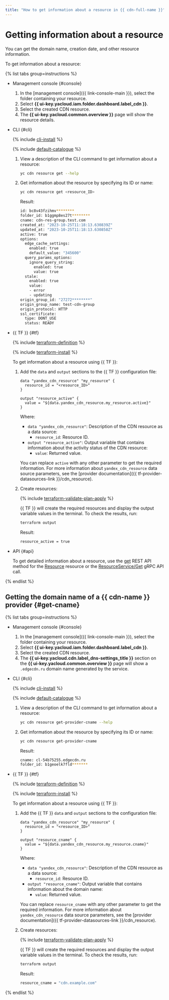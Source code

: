 ```yaml
---
title: "How to get information about a resource in {{ cdn-full-name }}"
---
```


# Getting information about a resource

You can get the domain name, creation date, and other resource information.

To get information about a resource:

{% list tabs group=instructions %}

- Management console {#console}

   1. In the [management console]({{ link-console-main }}), select the folder containing your resource.
   1. Select **{{ ui-key.yacloud.iam.folder.dashboard.label_cdn }}**.
   1. Select the created CDN resource.
   1. The **{{ ui-key.yacloud.common.overview }}** page will show the resource details.

- CLI {#cli}

   {% include [cli-install](../../../_includes/cli-install.md) %}

   {% include [default-catalogue](../../../_includes/default-catalogue.md) %}

   1. View a description of the CLI command to get information about a resource:

      ```bash
      yc cdn resource get --help
      ```

   1. Get information about the resource by specifying its ID or name:

      ```bash
      yc cdn resource get <resource_ID>
      ```

      Result:

      ```bash
      id: bc8v43fzihmv********
      folder_id: b1ggmp8es27t********
      cname: cdn-res-group.test.com
      created_at: "2023-10-25T11:18:13.630839Z"
      updated_at: "2023-10-25T11:18:13.630858Z"
      active: true
      options:
        edge_cache_settings:
          enabled: true
          default_value: "345600"
        query_params_options:
          ignore_query_string:
            enabled: true
            value: true
        stale:
          enabled: true
          value:
          - error
          - updating
      origin_group_id: "27272********"
      origin_group_name: test-cdn-group
      origin_protocol: HTTP
      ssl_certificate:
        type: DONT_USE
        status: READY
      ```

- {{ TF }} {#tf}

   {% include [terraform-definition](../../../_tutorials/terraform-definition.md) %}

   {% include [terraform-install](../../../_includes/terraform-install.md) %}

   To get information about a resource using {{ TF }}:

   1. Add the `data` and `output` sections to the {{ TF }} configuration file:

      ```hcl
      data "yandex_cdn_resource" "my_resource" {
        resource_id = "<resource_ID>"
      }

      output "resource_active" {
        value = "${data.yandex_cdn_resource.my_resource.active}"
      }
      ```

      Where:

      * `data "yandex_cdn_resource"`: Description of the CDN resource as a data source:
         * `resource_id`: Resource ID.
      * `output "resource_active"`: Output variable that contains information about the activity status of the CDN resource:
         * `value`: Returned value.

      You can replace `active` with any other parameter to get the required information. For more information about `yandex_cdn_resource` data source parameters, see the [provider documentation]({{ tf-provider-datasources-link }}/cdn_resource).

   1. Create resources:

      {% include [terraform-validate-plan-apply](../../../_tutorials/terraform-validate-plan-apply.md) %}

      {{ TF }} will create the required resources and display the output variable values in the terminal. To check the results, run:

      ```bash
      terraform output
      ```

      Result:

      ```bash
      resource_active = true
      ```

- API {#api}

   To get detailed information about a resource, use the [get](../../api-ref/Resource/get.md) REST API method for the [Resource](../../api-ref/Resource/index.md) resource or the [ResourceService/Get](../../api-ref/grpc/resource_service.md#Get) gRPC API call.

{% endlist %}

## Getting the domain name of a {{ cdn-name }} provider {#get-cname}

{% list tabs group=instructions %}

- Management console {#console}

   1. In the [management console]({{ link-console-main }}), select the folder containing your resource.
   1. Select **{{ ui-key.yacloud.iam.folder.dashboard.label_cdn }}**.
   1. Select the created CDN resource.
   1. The **{{ ui-key.yacloud.cdn.label_dns-settings_title }}** section on the **{{ ui-key.yacloud.common.overview }}** page will show a `.edgecdn.ru` domain name generated by the service.

- CLI {#cli}

   {% include [cli-install](../../../_includes/cli-install.md) %}

   {% include [default-catalogue](../../../_includes/default-catalogue.md) %}

   1. View a description of the CLI command to get information about a resource:

      ```bash
      yc cdn resource get-provider-cname --help
      ```

   1. Get information about the resource by specifying its ID or name:

      ```bash
      yc cdn resource get-provider-cname
      ```

      Result:

      ```bash
      cname: cl-54b75255.edgecdn.ru
      folder_id: b1geoelk7fld*******
      ```

- {{ TF }} {#tf}

   {% include [terraform-definition](../../../_tutorials/terraform-definition.md) %}

   {% include [terraform-install](../../../_includes/terraform-install.md) %}

   To get information about a resource using {{ TF }}:

   1. Add the {{ TF }} `data` and `output` sections to the configuration file:

      ```hcl
      data "yandex_cdn_resource" "my_resource" {
        resource_id = "<resource_ID>"
      }

      output "resource_cname" {
        value = "${data.yandex_cdn_resource.my_resource.cname}"
      }
      ```

      Where:

      * `data "yandex_cdn_resource"`: Description of the CDN resource as a data source:
         * `resource_id`: Resource ID.
      * `output "resource_cname"`: Output variable that contains information about the domain name:
         * `value`: Returned value.

      You can replace `resource_cname` with any other parameter to get the required information. For more information about `yandex_cdn_resource` data source parameters, see the [provider documentation]({{ tf-provider-datasources-link }}/cdn_resource).

   1. Create resources:

      {% include [terraform-validate-plan-apply](../../../_tutorials/terraform-validate-plan-apply.md) %}

      {{ TF }} will create the required resources and display the output variable values in the terminal. To check the results, run:

      ```bash
      terraform output
      ```

      Result:

      ```bash
      resource_cname = "cdn.example.com"
      ```

{% endlist %}
